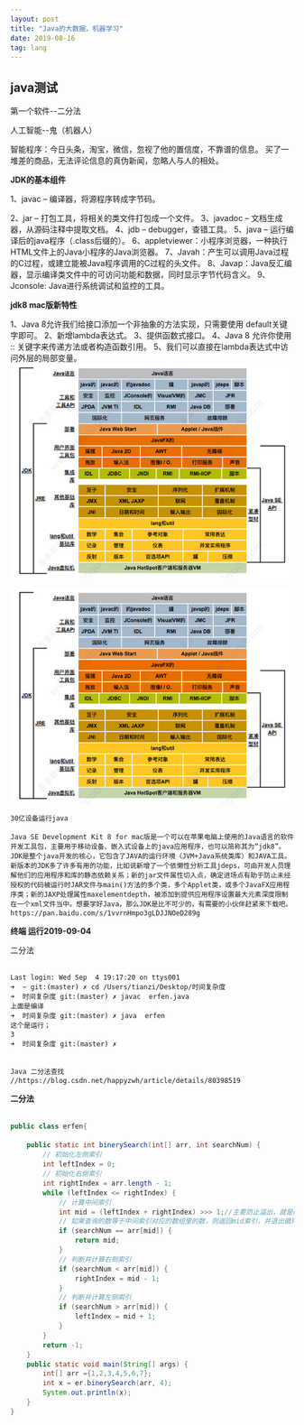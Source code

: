 ```yaml
---
layout: post
title: "Java的大数据，机器学习"
date: 2019-08-16
tag: lang
---
```








## java测试

第一个软件--二分法



人工智能--鬼（机器人）

智能程序：今日头条，淘宝，微信，忽视了他的置信度，不靠谱的信息。 买了一堆差的商品，无法评论信息的真伪新闻，忽略人与人的相处。





**JDK的基本组件**

1、javac – 编译器，将源程序转成字节码。

2、jar – 打包工具，将相关的类文件打包成一个文件。
3、javadoc – 文档生成器，从源码注释中提取文档。
4、jdb – debugger，查错工具。
5、java – 运行编译后的java程序（.class后缀的）。
6、appletviewer：小程序浏览器，一种执行HTML文件上的Java小程序的Java浏览器。
7、Javah：产生可以调用Java过程的C过程，或建立能被Java程序调用的C过程的头文件。
8、Javap：Java反汇编器，显示编译类文件中的可访问功能和数据，同时显示字节代码含义。
9、Jconsole: Java进行系统调试和监控的工具。



**jdk8 mac版新特性**

1、Java 8允许我们给接口添加一个非抽象的方法实现，只需要使用 default关键字即可。
2、新增lambda表达式。
3、提供函数式接口。
4、Java 8 允许你使用 :: 关键字来传递方法或者构造函数引用。
5、我们可以直接在lambda表达式中访问外层的局部变量。![](/images/posts/ml/jdk.png)

![](../images/posts/ml/jdk.png)



```
30亿设备运行java

Java SE Development Kit 8 for mac版是一个可以在苹果电脑上使用的Java语言的软件开发工具包，主要用于移动设备、嵌入式设备上的java应用程序，也可以简称其为“jdk8”。JDK是整个java开发的核心，它包含了JAVA的运行环境（JVM+Java系统类库）和JAVA工具。新版本的JDK多了许多有用的功能，比如说新增了一个依懒性分析工具jdeps，可由开发人员理解他们的应用程序和库的静态依赖关系；新的jar文件属性切入点，确定进场点有助于防止未经授权的代码被运行时JAR文件与main()方法的多个类，多个Applet类，或多个JavaFX应用程序类；新的JAXP处理属性maxelementdepth，被添加到提供应用程序设置最大元素深度限制在一个xml文件当中。想要学好Java，那么JDK是比不可少的，有需要的小伙伴赶紧来下载吧。
https://pan.baidu.com/s/1vvrnHmpo3gLDJJNOeD289g

```





**终端 运行2019-09-04**

二分法

```

Last login: Wed Sep  4 19:17:20 on ttys001
➜  ~ git:(master) ✗ cd /Users/tianzi/Desktop/时间复杂度 
➜  时间复杂度 git:(master) ✗ javac  erfen.java
上面是编译
➜  时间复杂度 git:(master) ✗ java  erfen                         
这个是运行；
3
➜  时间复杂度 git:(master) ✗ 


Java 二分法查找
//https://blog.csdn.net/happyzwh/article/details/80398519
```

**二分法**

```java

public class erfen{
    
    public static int binerySearch(int[] arr, int searchNum) {
        // 初始化左侧索引
        int leftIndex = 0;
        // 初始化右侧索引
        int rightIndex = arr.length - 1;
        while (leftIndex <= rightIndex) {
            // 计算中间索引
            int mid = (leftIndex + rightIndex) >>> 1;//主要防止溢出，就是除以2的意思
            // 如果查询的数等于中间索引对应的数组里的数，则返回mid索引，并退出循环
            if (searchNum == arr[mid]) {
                return mid;
            }
            // 判断并计算右侧索引
            if (searchNum < arr[mid]) {
                rightIndex = mid - 1;
            }
            // 判断并计算左侧索引
            if (searchNum > arr[mid]) {
                leftIndex = mid + 1;
            }
        }
        return -1;
    }
    public static void main(String[] args) {
        int[] arr ={1,2,3,4,5,6,7};
        int x = er.binerySearch(arr, 4);
        System.out.println(x);
    }
}
```





